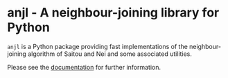 # anjl - A neighbour-joining library for Python

`anjl` is a Python package providing fast implementations of the neighbour-joining
algorithm of Saitou and Nei and some associated utilities.

Please see the [documentation](https://alimanfoo.github.io/anjl) for further
information.
